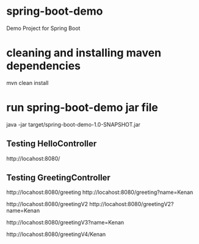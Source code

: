 # spring-boot-demo
Demo Project for Spring Boot

# cleaning and installing maven dependencies
mvn clean install

# run spring-boot-demo jar file
java -jar target/spring-boot-demo-1.0-SNAPSHOT.jar


## Testing HelloController
http://locahost:8080/

## Testing GreetingController
http://locahost:8080/greeting
http://locahost:8080/greeting?name=Kenan

http://locahost:8080/greetingV2
http://locahost:8080/greetingV2?name=Kenan

http://locahost:8080/greetingV3?name=Kenan

http://locahost:8080/greetingV4/Kenan